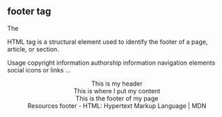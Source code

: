 ## **footer tag**
The <footer> HTML tag is a structural element used to identify the footer of a page, article, or section.
  
Usage
copyright information
authorship information
navigation elements
social icons or links
...
<body>
    <header>This is my header<header/>
    <main>
        This is where I put my content
    </main>
    <footer>This is the footer of my page</footer>
</body>
Resources
footer - HTML: Hypertext Markup Language | MDN
